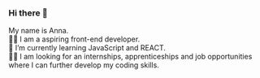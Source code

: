 ### Hi there 👋

My name is Anna.\
:woman_technologist: I am a aspiring front-end developer. \
🌱 I’m currently learning JavaScript and REACT.\
:woman_office_worker: I am looking for an internships, apprenticeships and job opportunities where I can further develop my coding skills. 

<!--
**annakocot/annakocot** is a ✨ _special_ ✨ repository because its `README.md` (this file) appears on your GitHub profile.

Here are some ideas to get you started:

- 🔭 I’m currently working on ...


- 🌱 I’m currently learning 
- 👯 I’m looking to collaborate on ...
- 🤔 I’m looking for help with ...
- 💬 Ask me about ...
- 📫 How to reach me: ...
- 😄 Pronouns: ...
- ⚡ Fun fact: ...
-->
